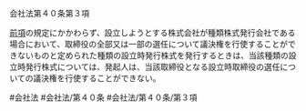 会社法第４０条第３項

[前項](会社法＿＿＿＿第４０条第２項)の規定にかかわらず、設立しようとする株式会社が種類株式発行会社である場合において、取締役の全部又は一部の選任について議決権を行使することができないものと定められた種類の設立時発行株式を発行するときは、当該種類の設立時発行株式については、発起人は、当該取締役となる設立時取締役の選任についての議決権を行使することができない。

#会社法
#会社法/第４０条
#会社法/第４０条/第３項
